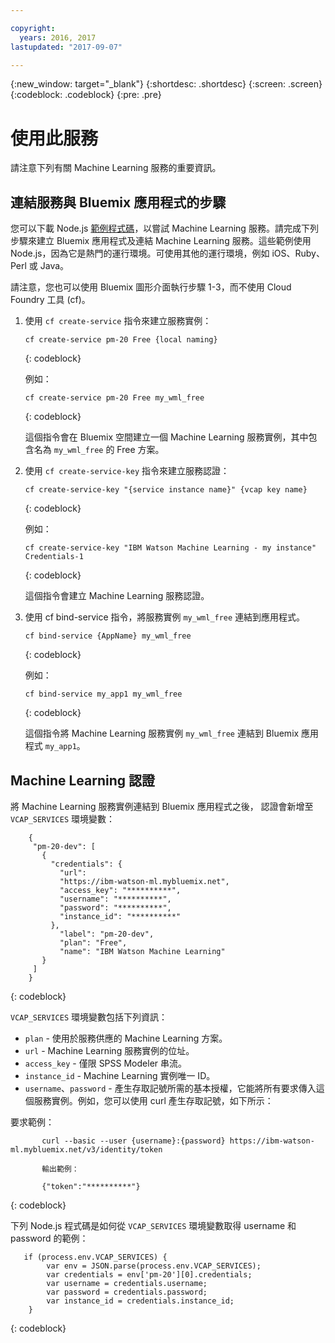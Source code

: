```yaml
---

copyright:
  years: 2016, 2017
lastupdated: "2017-09-07"

---
```


{:new_window: target="_blank"}
{:shortdesc: .shortdesc}
{:screen: .screen}
{:codeblock: .codeblock}
{:pre: .pre}

# 使用此服務

請注意下列有關 Machine Learning 服務的重要資訊。

## 連結服務與 Bluemix 應用程式的步驟

您可以下載 Node.js [範例程式碼](https://github.com/pmservice/product-line-prediction/blob/master/README.md)，以嘗試 Machine Learning 服務。請完成下列步驟來建立 Bluemix 應用程式及連結 Machine Learning 服務。這些範例使用 Node.js，因為它是熱門的運行環境。可使用其他的運行環境，例如 iOS、Ruby、Perl 或 Java。

請注意，您也可以使用 Bluemix 圖形介面執行步驟 1-3，而不使用 Cloud Foundry 工具 (cf)。

1. 使用 `cf create-service` 指令來建立服務實例：

   ```
   cf create-service pm-20 Free {local naming}
   ```
   {: codeblock}

   例如：

   ```
   cf create-service pm-20 Free my_wml_free
   ```
   {: codeblock}

   這個指令會在 Bluemix 空間建立一個 Machine Learning 服務實例，其中包含名為 `my_wml_free` 的 Free 方案。

2. 使用 `cf create-service-key` 指令來建立服務認證：

   ```
   cf create-service-key "{service instance name}" {vcap key name}
   ```
   {: codeblock}

   例如：

   ```
   cf create-service-key "IBM Watson Machine Learning - my instance" Credentials-1
   ```
   {: codeblock}

   這個指令會建立 Machine Learning 服務認證。

3. 使用 cf bind-service 指令，將服務實例 `my_wml_free` 連結到應用程式。

   ```
   cf bind-service {AppName} my_wml_free
   ```
   {: codeblock}

   例如：

   ```
   cf bind-service my_app1 my_wml_free
   ```
   {: codeblock}

   這個指令將 Machine Learning 服務實例 `my_wml_free` 連結到 Bluemix 應用程式 `my_app1`。



## Machine Learning 認證

將 Machine Learning 服務實例連結到 Bluemix 應用程式之後， 認證會新增至 `VCAP_SERVICES` 環境變數：

```
    {
     "pm-20-dev": [
       {
         "credentials": {
           "url":
           "https://ibm-watson-ml.mybluemix.net",
           "access_key": "**********",
           "username": "**********",
           "password": "**********",
           "instance_id": "**********"
         },
           "label": "pm-20-dev",
           "plan": "Free",
           "name": "IBM Watson Machine Learning"
       }
     ]
    }
```
{: codeblock}

   `VCAP_SERVICES` 環境變數包括下列資訊：

   * `plan` - 使用於服務供應的 Machine Learning 方案。
   * `url` - Machine Learning 服務實例的位址。
   * `access_key` - 僅限 SPSS Modeler 串流。
   * `instance_id` - Machine Learning 實例唯一 ID。
   * `username`、`password` - 產生存取記號所需的基本授權，它能將所有要求傳入這個服務實例。例如，您可以使用 curl 產生存取記號，如下所示：

要求範例：

```
       curl --basic --user {username}:{password} https://ibm-watson-ml.mybluemix.net/v3/identity/token

       輸出範例：

       {"token":"**********"}
```
{: codeblock}

   下列 Node.js 程式碼是如何從 `VCAP_SERVICES` 環境變數取得 username 和 password 的範例：

```
   if (process.env.VCAP_SERVICES) {
        var env = JSON.parse(process.env.VCAP_SERVICES);
        var credentials = env['pm-20'][0].credentials;
        var username = credentials.username;
        var password = credentials.password;
        var instance_id = credentials.instance_id;
    }
```
{: codeblock}
